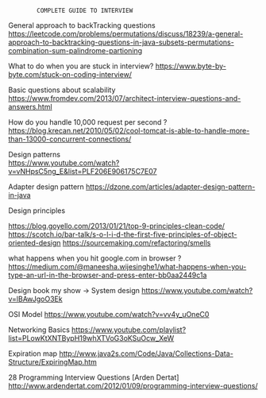             COMPLETE GUIDE TO INTERVIEW
            

General approach to backTracking questions
https://leetcode.com/problems/permutations/discuss/18239/a-general-approach-to-backtracking-questions-in-java-subsets-permutations-combination-sum-palindrome-partioning

What to do when you are stuck in interview? 
https://www.byte-by-byte.com/stuck-on-coding-interview/

Basic questions about scalability
https://www.fromdev.com/2013/07/architect-interview-questions-and-answers.html
            
How do you handle 10,000 request per second ?
https://blog.krecan.net/2010/05/02/cool-tomcat-is-able-to-handle-more-than-13000-concurrent-connections/

Design patterns  
https://www.youtube.com/watch?v=vNHpsC5ng_E&list=PLF206E906175C7E07

Adapter design pattern
https://dzone.com/articles/adapter-design-pattern-in-java

Design principles

https://blog.goyello.com/2013/01/21/top-9-principles-clean-code/
https://scotch.io/bar-talk/s-o-l-i-d-the-first-five-principles-of-object-oriented-design
https://sourcemaking.com/refactoring/smells

what happens when you hit google.com in browser ?
https://medium.com/@maneesha.wijesinghe1/what-happens-when-you-type-an-url-in-the-browser-and-press-enter-bb0aa2449c1a

Design book my show -> System design
https://www.youtube.com/watch?v=lBAwJgoO3Ek

OSI Model
https://www.youtube.com/watch?v=vv4y_uOneC0

Networking Basics
https://www.youtube.com/playlist?list=PLowKtXNTBypH19whXTVoG3oKSuOcw_XeW

Expiration map
http://www.java2s.com/Code/Java/Collections-Data-Structure/ExpiringMap.htm

28 Programming Interview Questions [Arden Dertat]
http://www.ardendertat.com/2012/01/09/programming-interview-questions/















